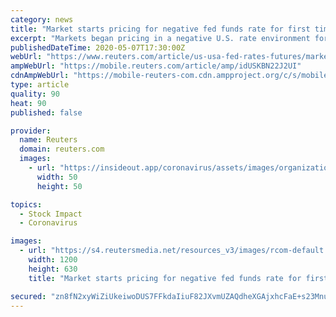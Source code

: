 ```yaml
---
category: news
title: "Market starts pricing for negative fed funds rate for first time"
excerpt: "Markets began pricing in a negative U.S. rate environment for the first time on Thursday, a place the Fed is determined not to go, as investors grappled with the economic consequences of the new coronavirus."
publishedDateTime: 2020-05-07T17:30:00Z
webUrl: "https://www.reuters.com/article/us-usa-fed-rates-futures/market-starts-pricing-for-negative-fed-funds-rate-for-first-time-idUSKBN22J2UI"
ampWebUrl: "https://mobile.reuters.com/article/amp/idUSKBN22J2UI"
cdnAmpWebUrl: "https://mobile-reuters-com.cdn.ampproject.org/c/s/mobile.reuters.com/article/amp/idUSKBN22J2UI"
type: article
quality: 90
heat: 90
published: false

provider:
  name: Reuters
  domain: reuters.com
  images:
    - url: "https://insideout.app/coronavirus/assets/images/organizations/reuters.com-50x50.jpg"
      width: 50
      height: 50

topics:
  - Stock Impact
  - Coronavirus

images:
  - url: "https://s4.reutersmedia.net/resources_v3/images/rcom-default.png"
    width: 1200
    height: 630
    title: "Market starts pricing for negative fed funds rate for first time"

secured: "zn8fN2xyWiZiUkeiwoDUS7FFkdaIiuF82JXvmUZAQdheXGAjxhcFaE+s23Mnuckjzd9eBC7zt+Qb2Fz/tp7XAS9o2Wg6QqA3PdSgdjAeO6eFUIm9UUlBOzA9h33d2GsZx0TVSIKdxuW6/99DATXVcfIB3SovyN2ALEPFLcDRpcuFCns8E4TAfCJ45//vkG0lsrunvHGKCnQBQKADIzwk1NI6pIMkFaPX2X6QCvW7czIhG7vwPh05HhSaHiKXrRPP1JEyHELJh/4t8Ac8YvPk0iz1W4Ad4zwwjE7p94UBh9ItIeiRbpZFxBugYZ0WB0YS;cVLs56aqcMScqT7+8g7CaA=="
---
```


